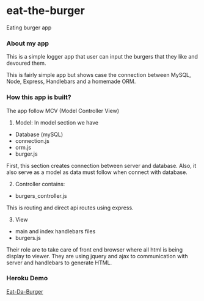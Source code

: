 # eat-the-burger
Eating burger app

### About my app
This is a simple logger app that user can input the burgers that they like and devoured them.

This is fairly simple app but shows case the connection between MySQL, Node, Express, Handlebars and a homemade ORM. 

### How this app is built?

The app follow MCV (Model Controller View) 

1. Model: In model section we have

- Database (mySQL)
- connection.js
- orm.js
- burger.js

First, this section creates connection between server and database. Also, it also serve as a model as data must follow when connect with database.

2. Controller contains:

- burgers_controller.js

This is routing and direct api routes using express.

3. View

- main and index handlebars files
- burgers.js

Their role are to take care of front end browser where all html is being display to viewer. They are using jquery and ajax to communication with server and handlebars to generate HTML.

### Heroku Demo
[Eat-Da-Burger](http://github.com)
